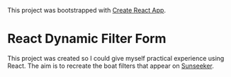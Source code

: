 This project was bootstrapped with [Create React App](https://github.com/facebookincubator/create-react-app).

# React Dynamic Filter Form

This project was created so I could give myself practical experience using React. The aim is to recreate the boat filters that appear on [Sunseeker](http://sunseekerbrokerage.com).
